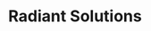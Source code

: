 ---
title: Radiant Solutions
description: I worked with the Maxar Creative Team to build out the Radiant Solutions website. We took their placeholder site, stripped out the Bootstrap framework, and implemented all custom styles and functionality using Sass, JavaScript ES5, and some light jQuery. The website is built with a Rails back end.
link: https://www.radiantsolutions.com/ 
live: true
skills: ['CSS', 'HTML', 'JavaScript', 'jQuery', 'Ruby on Rails', 'Sass']
tags: project
weight: 20
---